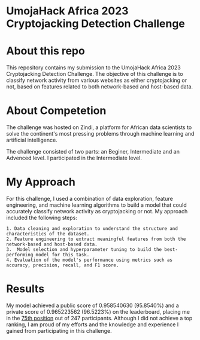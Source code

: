 # UmojaHack Africa 2023 Cryptojacking Detection Challenge


# About this repo

This repository contains my submission to the UmojaHack Africa 2023 Cryptojacking Detection Challenge. The objective of this challenge is to classify network activity from various websites as either cryptojacking or not, based on features related to both network-based and host-based data.


# About Competetion

The challenge was hosted on Zindi, a platform for African data scientists to solve the continent's most pressing problems through machine learning and artificial intelligence.

The challenge consisted of two parts: an Beginer, Intermediate and an Advenced level. I participated in the Intermediate level.


# My Approach

For this challenge, I used a combination of data exploration, feature engineering, and machine learning algorithms to build a model that could accurately classify network activity as cryptojacking or not. My approach included the following steps:

    1. Data cleaning and exploration to understand the structure and characteristics of the dataset.
    2. Feature engineering to extract meaningful features from both the network-based and host-based data.
    3.  Model selection and hyperparameter tuning to build the best-performing model for this task.
    4. Evaluation of the model's performance using metrics such as accuracy, precision, recall, and F1 score.


# Results

My model achieved a public score of 0.958540630 (95.8540%) and a private score of 0.965223562 (96.5223%) on the leaderboard, placing me in the <a href="https://zindi.africa/competitions/umojahack-africa-2023-intermediate-challenge/leaderboard?page=2&jumptouser=true">75th position</a> out of 247 participants. 
Although I did not achieve a top ranking, I am proud of my efforts and the knowledge and experience I gained from participating in this challenge.
